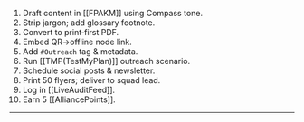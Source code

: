 1. Draft content in [[FPAKM]] using Compass tone.  
2. Strip jargon; add glossary footnote.  
3. Convert to print‑first PDF.  
4. Embed QR→offline node link.  
5. Add `#Outreach` tag & metadata.  
6. Run [[TMP(TestMyPlan)]] outreach scenario.  
7. Schedule social posts & newsletter.  
8. Print 50 flyers; deliver to squad lead.  
9. Log in [[LiveAuditFeed]].  
10. Earn 5 [[AlliancePoints]].  
---